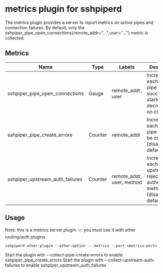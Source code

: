 # metrics plugin for sshpiperd

The metrics plugin provides a server to report metrics on active pipes and connection failures.
By default, only the sshpiper_pipe_open_connections{remote_addr="...",user="..."} metric is collected.

## Metrics

Name                            | Type    | Labels                    | Description
------------------------------- | ------- | ------------------------- | ------------
sshpiper_pipe_open_connections  | Gauge   | remote_addr, user         | Incremented each time a pipe is successfully started, decremented on close
sshpiper_pipe_create_errors     | Counter | remote_addr               | Incremented each time a pipe fails to be created (disabled by default)
sshpiper_upstream_auth_failures | Counter | remote_addr, user, method | Incremented each time an upstream rejects the authentication method (disabled by default)

## Usage

Note: this is a metrics server plugin. 📈 you must use it with other routing/auth plugins.

```
sshpiperd other-plugin --other-option -- metrics --port <metrics-port>
```

Start the plugin with --collect-pipe-create-errors to enable sshpiper_pipe_create_errors
Start the plugin with --collect-upstream-auth-failures to enable sshpiper_upstream_auth_failures

